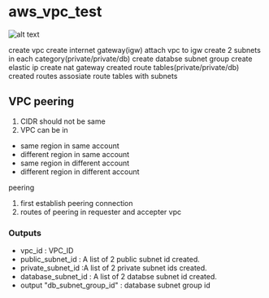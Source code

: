 # aws_vpc_test

![alt text](images/vpc.jpeg)

create vpc
create internet gateway(igw)
attach vpc to igw
create 2 subnets in each category(private/private/db)
create databse subnet group
create elastic ip
create nat gateway
created route tables(private/private/db)
created routes
assosiate route tables with subnets 


VPC peering
----------------
1. CIDR should not be same
2. VPC can be in
 * same region in same account
 * different region in same account
 * same region in different account
 * different region in different account


peering
1. first establish peering connection
2. routes of peering in requester and accepter vpc

### Outputs
* vpc_id : VPC_ID
* public_subnet_id : A list of 2 public subnet id created.
* private_subnet_id  :A list of 2 private subnet ids created.
* database_subnet_id : A list of 2 databse subnet id created.
* output "db_subnet_group_id" : database  subnet group id 